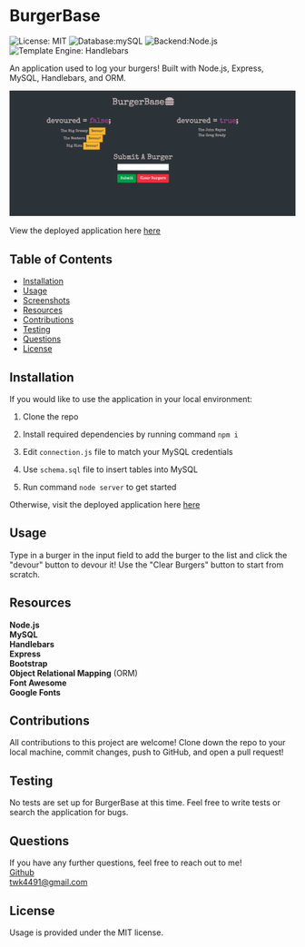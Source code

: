 # BurgerBase
![License: MIT](https://img.shields.io/badge/License-MIT-yellow.svg?style=for-the-badge&logo=appveyor)  ![Database:mySQL](https://img.shields.io/badge/Database-MySQL-blue?style=for-the-badge&logo=appveyor) ![Backend:Node.js](https://img.shields.io/badge/Backend-Node.js-red?style=for-the-badge&logo=appveyor) ![Template Engine: Handlebars](https://img.shields.io/badge/Template%20Engine-Handlebars-brightgreen?style=for-the-badge&logo=appveyor)

An application used to log your burgers!  Built with Node.js, Express, MySQL, Handlebars, and ORM.

<img src = "public/assets/img/base.png" alt="screenshot of burgerbase">

View the deployed application here <a href = "https://warm-atoll-97032.herokuapp.com/">here</a>

## Table of Contents
* [Installation](#installation)
* [Usage](#usage)
* [Screenshots](#screenshots)
* [Resources](#resources)
* [Contributions](#contributions)
* [Testing](#testing)
* [Questions](#questions)
* [License](#license)


## Installation

If you would like to use the application in your local environment: 
1. Clone the repo
2. Install required dependencies by running command ```npm i```
3. Edit ```connection.js``` file to match your MySQL credentials
4. Use ```schema.sql``` file to insert tables into MySQL

5. Run command ```node server``` to get started

Otherwise, visit the deployed application here <a href = "https://warm-atoll-97032.herokuapp.com/">here</a>

## Usage
Type in a burger in the input field to add the burger to the list and click the "devour" button to devour it!  Use the "Clear Burgers" button to start from scratch.

## Resources
**Node.js** <br>
**MySQL** <br>
**Handlebars** <br>
**Express** <br>
**Bootstrap** <br>
**Object Relational Mapping** (ORM) <br>
**Font Awesome** <br>
**Google Fonts**

## Contributions
All contributions to this project are welcome!  Clone down the repo to your local machine, commit changes, push to GitHub, and open a pull request!

## Testing
No tests are set up for BurgerBase at this time.  Feel free to write tests or search the application for bugs.

## Questions
If you have any further questions, feel free to reach out to me! <br>
<a href='https://www.github.com/twkirkpatrick'>Github</a> <br>
<a href='mailto:twk4491@gmail.com'>twk4491@gmail.com</a>

## License
Usage is provided under the MIT license.
